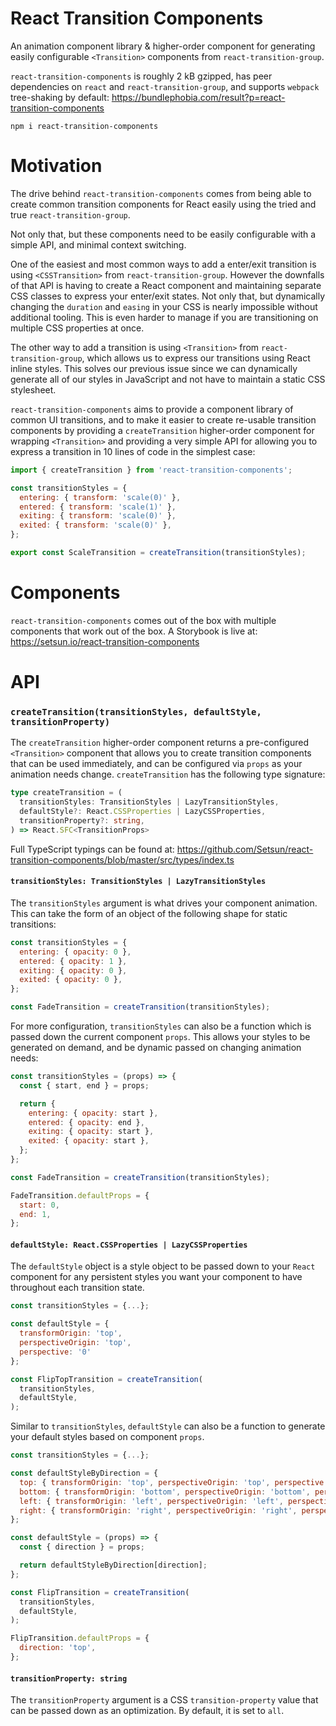 # React Transition Components

An animation component library & higher-order component for generating easily configurable `<Transition>` components from `react-transition-group`.

`react-transition-components` is roughly 2 kB gzipped, has peer dependencies on `react` and `react-transition-group`, and supports `webpack` tree-shaking by default: https://bundlephobia.com/result?p=react-transition-components

`npm i react-transition-components`

# Motivation
The drive behind `react-transition-components` comes from being able to create common transition components for React easily using the tried and true `react-transition-group`.

Not only that, but these components need to be easily configurable with a simple API, and minimal context switching.

One of the easiest and most common ways to add a enter/exit transition is using `<CSSTransition>` from `react-transition-group`. However the downfalls of that API is having to create a React component and maintaining separate CSS classes to express your enter/exit states. Not only that, but dynamically changing the `duration` and `easing` in your CSS is nearly impossible without additional tooling. This is even harder to manage if you are transitioning on multiple CSS properties at once.

The other way to add a transition is using `<Transition>` from `react-transition-group`, which allows us to express our transitions using React inline styles. This solves our previous issue since we can dynamically generate all of our styles in JavaScript and not have to maintain a static CSS stylesheet.

`react-transition-components` aims to provide a component library of common UI transitions, and to make it easier to create re-usable transition components by providing a `createTransition` higher-order component for wrapping `<Transition>` and providing a very simple API for allowing you to express a transition in 10 lines of code in the simplest case:

```jsx
import { createTransition } from 'react-transition-components';

const transitionStyles = {
  entering: { transform: 'scale(0)' },
  entered: { transform: 'scale(1)' },
  exiting: { transform: 'scale(0)' },
  exited: { transform: 'scale(0)' },
};

export const ScaleTransition = createTransition(transitionStyles);
```

# Components
`react-transition-components` comes out of the box with multiple components that work out of the box. A Storybook is live at:  https://setsun.io/react-transition-components

# API
### `createTransition(transitionStyles, defaultStyle, transitionProperty)`

The `createTransition` higher-order component returns a pre-configured `<Transition>` component that allows you to create transition components that can be used immediately, and can be configured via `props` as your animation needs change. `createTransition` has the following type signature:

```ts
type createTransition = (
  transitionStyles: TransitionStyles | LazyTransitionStyles,
  defaultStyle?: React.CSSProperties | LazyCSSProperties,
  transitionProperty?: string,
) => React.SFC<TransitionProps>
```

Full TypeScript typings can be found at: https://github.com/Setsun/react-transition-components/blob/master/src/types/index.ts

#### `transitionStyles: TransitionStyles | LazyTransitionStyles`
The `transitionStyles` argument is what drives your component animation. This can take the form of an object of the following shape for static transitions:

```jsx
const transitionStyles = {
  entering: { opacity: 0 },
  entered: { opacity: 1 },
  exiting: { opacity: 0 },
  exited: { opacity: 0 },
};

const FadeTransition = createTransition(transitionStyles);
```

For more configuration, `transitionStyles` can also be a function which is passed down the current component `props`. This allows your styles to be generated on demand, and be dynamic passed on changing animation needs:

```jsx
const transitionStyles = (props) => {
  const { start, end } = props;

  return {
    entering: { opacity: start },
    entered: { opacity: end },
    exiting: { opacity: start },
    exited: { opacity: start },
  };
};

const FadeTransition = createTransition(transitionStyles);

FadeTransition.defaultProps = {
  start: 0,
  end: 1,
};
```

#### `defaultStyle: React.CSSProperties | LazyCSSProperties`
The `defaultStyle` object is a style object to be passed down to your `React` component for any persistent styles you want your component to have throughout each transition state.

```jsx
const transitionStyles = {...};

const defaultStyle = {
  transformOrigin: 'top',
  perspectiveOrigin: 'top',
  perspective: '0'
};

const FlipTopTransition = createTransition(
  transitionStyles,
  defaultStyle,
);
```

Similar to `transitionStyles`, `defaultStyle` can also be a function to generate your default styles based on component `props`.

```jsx
const transitionStyles = {...};

const defaultStyleByDirection = {
  top: { transformOrigin: 'top', perspectiveOrigin: 'top', perspective: '0' },
  bottom: { transformOrigin: 'bottom', perspectiveOrigin: 'bottom', perspective: '0' },
  left: { transformOrigin: 'left', perspectiveOrigin: 'left', perspective: '0' },
  right: { transformOrigin: 'right', perspectiveOrigin: 'right', perspective: '0' }
};

const defaultStyle = (props) => {
  const { direction } = props;

  return defaultStyleByDirection[direction];
};

const FlipTransition = createTransition(
  transitionStyles,
  defaultStyle,
);

FlipTransition.defaultProps = {
  direction: 'top',
};
```

#### `transitionProperty: string`
The `transitionProperty` argument is a CSS `transition-property` value that can be passed down as an optimization. By default, it is set to `all`.
